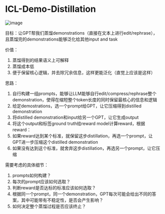 # ICL-Demo-Distillation
![image](https://github.com/CTDancer/ICL-Demo-Distillation/assets/89793506/f5f0ed03-d97a-4be9-84e6-c8b855993ba7)

目标：让GPT帮我们蒸馏demonstrations（直接在文本上进行edit/rephrase），且蒸馏完的demonstrations能够泛化给其他input and task

价值：
1. 蒸馏得到的结果语义上可解释
2. 蒸馏成本低
3. 便于保留核心逻辑，并去除冗余信息，这样更能泛化（直觉上应该是这样）

思路：
1. 自行构建一组prompts，能够让LLM能够自行edit/compress/rephrase整个demonstration，使得在缩短整个token长度的同时保留最核心的信息和逻辑
2. 给定demostrations，选一个prompt给GPT，让它压缩得到distilled demonstration
3. 将distilled demonstration和input给另一个GPT，让它生成output
4. 将这个output和标签ground truth给reward model计算reward，根据reward：
  1. 如果reward达到某个标准，就保留这步distillation，再选一个prompt，让GPT进一步压缩这个distilled demonstration
  2. 如果没有达到这个标准，就舍弃这步distillation，再选另一个prompt，让它压缩

需要考虑的具体细节：
1. prompts如何构建？
2. 每次的prompt应该如何选取？
3. 判断reward是否达标的标准应该如何选取？
4. 根据同一个prompt，同一个demonstration，GPT每次可能会给出不同的答案，其中可能带有不稳定性，是否会产生影响？
5. 如何决定整个蒸馏过程是否应该终止？
